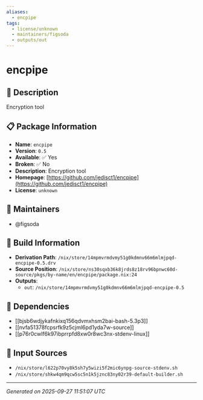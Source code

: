 ```yaml
---
aliases:
  - encpipe
tags:
  - license/unknown
  - maintainers/figsoda
  - outputs/out
---
```


# encpipe

## 📝 Description

Encryption tool

## 📋 Package Information

- **Name**: `encpipe`
- **Version**: `0.5`
- **Available**: ✅ Yes
- **Broken**: ✅ No
- **Description**: Encryption tool
- **Homepage**: [https://github.com/jedisct1/encpipe](https://github.com/jedisct1/encpipe)
- **License**: `unknown`
## 👥 Maintainers

- @figsoda


## 🔧 Build Information

- **Derivation Path**: `/nix/store/14mpmvrmdvmy51g0kdmnv66m6mlmjpqd-encpipe-0.5.drv`
- **Source Position**: `/nix/store/ns30sqxb36k8jrds8z18rv96bpnwc60d-source/pkgs/by-name/en/encpipe/package.nix:24`
- **Outputs**:
  - `out`:  `/nix/store/14mpmvrmdvmy51g0kdmnv66m6mlmjpqd-encpipe-0.5`

## 🔗 Dependencies

- [[bjsb6wdjykafnkixq156qdvmxhsm2bai-bash-5.3p3]]
- [[nvfa51378fcpsrfk9z5cjml6pd1yda7w-source]]
- [[p76r0cwlf6k97ibprrpfd8xw0r8wc3nx-stdenv-linux]]

## 📁 Input Sources

- `/nix/store/l622p70vy8k5sh7y5wizi5f2mic6ynpg-source-stdenv.sh`
- `/nix/store/shkw4qm9qcw5sc5n1k5jznc83ny02r39-default-builder.sh`

---
*Generated on 2025-09-27 11:51:07 UTC*
